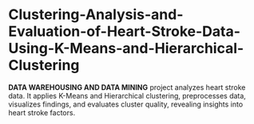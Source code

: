 # Clustering-Analysis-and-Evaluation-of-Heart-Stroke-Data-Using-K-Means-and-Hierarchical-Clustering
**DATA WAREHOUSING AND DATA MINING** project analyzes heart stroke data. It applies K-Means and Hierarchical clustering, preprocesses data, visualizes findings, and evaluates cluster quality, revealing insights into heart stroke factors.
